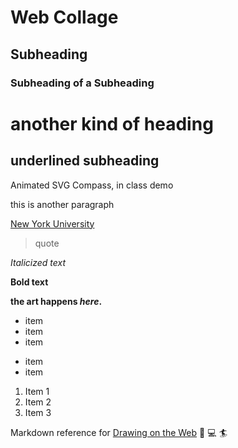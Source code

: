 # Web Collage
## Subheading
### Subheading of a Subheading

another kind of heading
=======================

underlined subheading
---------------------

Animated SVG Compass, in class demo


this is another paragraph 

[New York University](https://www.nyu.edu)

> quote

*Italicized text*

**Bold text**

**the art happens _here_.**

* item
* item
* item

- item
- item

1. Item 1
2. Item 2
3. Item 3

Markdown reference for [Drawing on the Web](https://cs.nyu.edu/courses/spring20/CSCI-UA.0380-001/notes/) :art: :computer: :surfer: